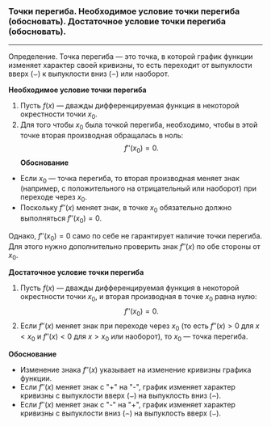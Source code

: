 ### Точки перегиба. Необходимое условие точки перегиба (обосновать). Достаточное условие точки перегиба (обосновать).
---
Определение. Точка перегиба — это точка, в которой график функции изменяет характер своей кривизны, то есть переходит от выпуклости вверх ($\smile$) к выпуклости вниз ($\frown$) или наоборот.

**Необходимое условие точки перегиба**
1. Пусть $f(x)$ — дважды дифференцируемая функция в некоторой окрестности точки $x_0$.
2. Для того чтобы $x_0$ была точкой перегиба, необходимо, чтобы в этой точке вторая производная обращалась в ноль:
   $$
   f''(x_0) = 0.
   $$
**Обоснование**
- Если $x_0$ — точка перегиба, то вторая производная меняет знак (например, с положительного на отрицательный или наоборот) при переходе через $x_0$.
- Поскольку $f''(x)$ меняет знак, в точке $x_0$ обязательно должно выполняться $f''(x_0) = 0$. 

Однако, $f''(x_0) = 0$ само по себе не гарантирует наличие точки перегиба. Для этого нужно дополнительно проверить знак $f''(x)$ по обе стороны от $x_0$.

**Достаточное условие точки перегиба**
1. Пусть $f(x)$ — дважды дифференцируемая функция в некоторой окрестности точки $x_0$, и вторая производная в точке $x_0$ равна нулю:
   $$
   f''(x_0) = 0.
   $$
2. Если $f''(x)$ меняет знак при переходе через $x_0$ (то есть $f''(x) > 0$ для $x < x_0$ и $f''(x) < 0$ для $x > x_0$ или наоборот), то $x_0$ — точка перегиба.

**Обоснование**
- Изменение знака $f''(x)$ указывает на изменение кривизны графика функции.
- Если $f''(x)$ меняет знак с "+" на "-", график изменяет характер кривизны с выпуклости вверх ($\smile$) на выпуклость вниз ($\frown$).
- Если $f''(x)$ меняет знак с "-" на "+", график изменяет характер кривизны с выпуклости вниз ($\frown$) на выпуклость вверх ($\smile$).


